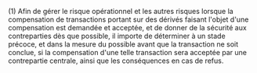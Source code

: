 (1) Afin de gérer le risque opérationnel et les autres risques lorsque la compensation de transactions portant sur des dérivés faisant l'objet d'une compensation est demandée et acceptée, et de donner de la sécurité aux contreparties dès que possible, il importe de déterminer à un stade précoce, et dans la mesure du possible avant que la transaction ne soit conclue, si la compensation d'une telle transaction sera acceptée par une contrepartie centrale, ainsi que les conséquences en cas de refus.
